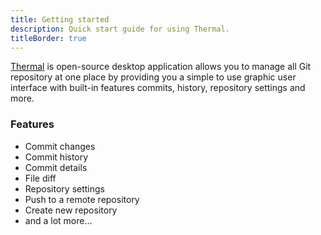 ```yaml
---
title: Getting started
description: Quick start guide for using Thermal.
titleBorder: true
---
```


[Thermal](/) is open-source desktop application allows you to manage all Git repository at one place by providing you a simple to use graphic user interface with built-in features commits, history, repository settings and more.

### Features

- Commit changes
- Commit history
- Commit details
- File diff
- Repository settings
- Push to a remote repository
- Create new repository
- and a lot more...
